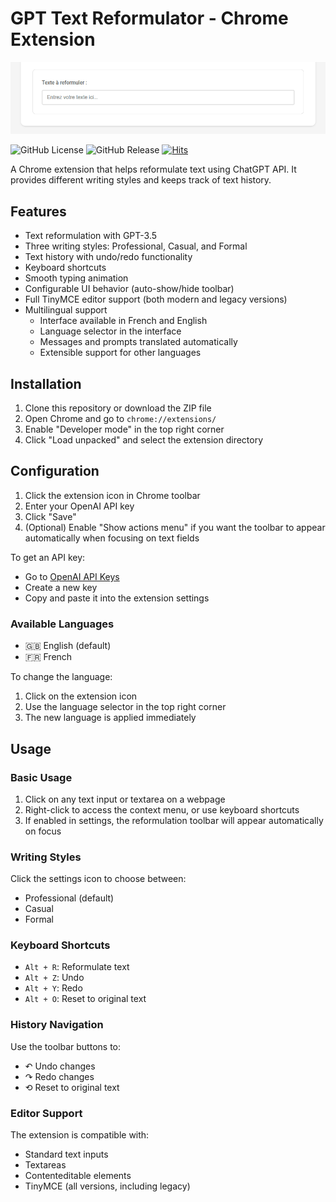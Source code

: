 # GPT Text Reformulator - Chrome Extension

![GPT Text Reformulator Presentation](docs/presentation.gif)

![GitHub License](https://img.shields.io/github/license/Jokod/GPT-Text-Reformulator) ![GitHub Release](https://img.shields.io/github/v/release/Jokod/GPT-Text-Reformulator) [![Hits](https://hits.seeyoufarm.com/api/count/incr/badge.svg?url=https%3A%2F%2Fgithub.com%2FJokod%2FGPT-Text-Reformulator&count_bg=%2379C83D&title_bg=%23555555&icon=&icon_color=%23E7E7E7&title=hits&edge_flat=false)](https://hits.seeyoufarm.com)

A Chrome extension that helps reformulate text using ChatGPT API. It provides different writing styles and keeps track of text history.

## Features

- Text reformulation with GPT-3.5
- Three writing styles: Professional, Casual, and Formal
- Text history with undo/redo functionality
- Keyboard shortcuts
- Smooth typing animation
- Configurable UI behavior (auto-show/hide toolbar)
- Full TinyMCE editor support (both modern and legacy versions)
- Multilingual support
  - Interface available in French and English
  - Language selector in the interface
  - Messages and prompts translated automatically
  - Extensible support for other languages

## Installation

1. Clone this repository or download the ZIP file
2. Open Chrome and go to `chrome://extensions/`
3. Enable "Developer mode" in the top right corner
4. Click "Load unpacked" and select the extension directory

## Configuration

1. Click the extension icon in Chrome toolbar
2. Enter your OpenAI API key
3. Click "Save"
4. (Optional) Enable "Show actions menu" if you want the toolbar to appear automatically when focusing on text fields

To get an API key:
- Go to [OpenAI API Keys](https://platform.openai.com/api-keys)
- Create a new key
- Copy and paste it into the extension settings

### Available Languages
- 🇬🇧 English (default)
- 🇫🇷 French

To change the language:
1. Click on the extension icon
2. Use the language selector in the top right corner
3. The new language is applied immediately

## Usage

### Basic Usage
1. Click on any text input or textarea on a webpage
2. Right-click to access the context menu, or use keyboard shortcuts
3. If enabled in settings, the reformulation toolbar will appear automatically on focus

### Writing Styles
Click the settings icon to choose between:
- Professional (default)
- Casual
- Formal

### Keyboard Shortcuts
- `Alt + R`: Reformulate text
- `Alt + Z`: Undo
- `Alt + Y`: Redo
- `Alt + O`: Reset to original text

### History Navigation
Use the toolbar buttons to:
- ↶ Undo changes
- ↷ Redo changes
- ⟲ Reset to original text

### Editor Support
The extension is compatible with:
- Standard text inputs
- Textareas
- Contenteditable elements
- TinyMCE (all versions, including legacy)